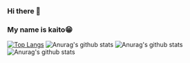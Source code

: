 ### Hi there 👋
### My name is kaito😁
[![Top Langs](https://github-readme-stats.vercel.app/api/top-langs/?username=kaitoohsiro&langs_count=8)](https://github.com/anuraghazra/github-readme-stats)
![Anurag's github stats](https://github-readme-stats.vercel.app/api?username=kaitoohsiro&count_private=true)
![Anurag's github stats](https://github-readme-stats.vercel.app/api?username=kaitoohsiro&show_icons=true)
![Anurag's github stats](https://github-readme-stats.vercel.app/api?username=kaitoohsiro&show_icons=true&theme=radical)


<!--
**kaitoohsiro/kaitoohsiro** is a ✨ _special_ ✨ repository because its `README.md` (this file) appears on your GitHub profile.

Here are some ideas to get you started:

- 🔭 I’m currently working on ...
- 🌱 I’m currently learning ...
- 👯 I’m looking to collaborate on ...
- 🤔 I’m looking for help with ...
- 💬 Ask me about ...
- 📫 How to reach me: ...
- 😄 Pronouns: ...
- ⚡ Fun fact: ...
-->
